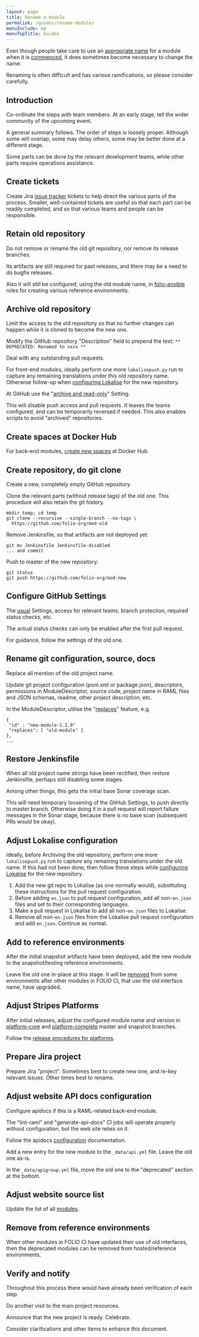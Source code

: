 ```yaml
---
layout: page
title: Rename a module
permalink: /guides/rename-module/
menuInclude: no
menuTopTitle: Guides
---
```


Even though people take care to use an [appropriate name](/guidelines/naming-conventions/#module-names) for a module when it is [commenced](/guidelines/create-new-repo/), it does sometimes become necessary to change the name.

Renaming is often difficult and has various ramifications, so please consider carefully.

## Introduction

Co-ordinate the steps with team members. At an early stage, tell the wider community of the upcoming event.

A general summary follows. The order of steps is loosely proper. Although some will overlap, some may delay others, some may be better done at a different stage.

Some parts can be done by the relevant development teams, while other parts require operations assistance.

## Create tickets

Create Jira [issue tracker](/guidelines/issue-tracker/) tickets to help direct the various parts of the process.
Smaller, well-contained tickets are useful so that each part can be readily completed, and so that various teams and people can be responsible.

## Retain old repository

Do not remove or rename the old git repository, nor remove its release branches.

Its artifacts are still required for past releases, and there may be a need to do bugfix releases.

Also it will still be configured, using the old module name, in [folio-ansible](https://github.com/folio-org/folio-ansible) roles for creating various reference environments.

## Archive old repository

Limit the access to the old repository so that no further changes can happen while it is cloned to become the new one.

Modify the GitHub repository "Description" field to prepend the text: `** DEPRECATED: Renamed to xxxx ** `

Deal with any outstanding pull requests.

For front-end modules, ideally perform one more `lokalisepush.py` run to capture any remaining translations under this old repository name.
Otherwise follow-up when [configuring Lokalise](#adjust-lokalise-configuration) for the new repository.

At GitHub use the "[archive and read-only](https://help.github.com/en/articles/about-archiving-repositories)" Setting.

This will disable push access and pull requests.
It leaves the teams configured, and can be temporarily reversed if needed.
This also enables scripts to avoid "archived" repositories.

## Create spaces at Docker Hub

For back-end modules, [create new spaces](/download/artifacts/#docker-images) at Docker Hub.

## Create repository, do git clone

Create a new, completely empty GitHub repository.

Clone the relevant parts (without release tags) of the old one.
This procedure will also retain the git history.

```
mkdir temp; cd temp
git clone --recursive --single-branch --no-tags \
  https://github.com/folio-org/mod-old
```

Remove Jenkinsfile, so that artifacts are not deployed yet:

```
git mv Jenkinsfile Jenkinsfile-disabled
... and commit
```

Push to master of the new repository:

```
git status
git push https://github.com/folio-org/mod-new
```

## Configure GitHub Settings

The [usual](/guidelines/create-new-repo/) Settings, access for relevant teams, branch protection, required status checks, etc.

The actual status checks can only be enabled after the first pull request.

For guidance, follow the settings of the old one.

## Rename git configuration, source, docs

Replace all mention of the old project name.

Update git project configuration (pom.xml or package.json), descriptors, permissions in ModuleDescriptor, source code, project name in RAML files and JSON schemas, readme, other project description, etc.

In the ModuleDescriptor, utilise the "[replaces](https://github.com/folio-org/okapi/blob/master/okapi-core/src/main/raml/ModuleDescriptor.json)" feature, e.g.

```
{
 "id" : "new-module-1.2.0"
 "replaces": [ "old-module" ]
},
...
```

## Restore Jenkinsfile

When all old project name strings have been rectified, then restore Jenkinsfile, perhaps still disabling some stages.

Among other things, this gets the initial base Sonar coverage scan.

This will need temporary loosening of the GitHub Settings, to push directly to master branch.
Otherwise doing it in a pull request will report failure messages in the Sonar stage, because there is no base scan (subsequent PRs would be okay).

## Adjust Lokalise configuration

Ideally, before Archiving the old repository, perform one more `lokalisepush.py` run to capture any remaining translations under the old name.
If this had not been done, then follow these steps while [configuring Lokalise](/guidelines/create-new-repo/#configure-lokalise) for the new repository.

1. Add the new git repo to Lokalise (as one normally would), substituting these instructions for the pull request configuration.
1. Before adding `en.json` to pull request configuration, add all non-`en.json` files and set to their corresponding languages.
1. Make a pull request in Lokalise to add all non-`en.json` files to Lokalise.
1. Remove all non-`en.json` files from the Lokalise pull request configuration and add `en.json`.  Continue as normal.

## Add to reference environments

After the initial snapshot artifacts have been deployed, add the new module to the snapshot/testing reference environments.

Leave the old one in-place at this stage. It will be [removed](#remove-from-reference-environments) from some environments after other modules in FOLIO CI, that use the old interface name, have upgraded.

## Adjust Stripes Platforms

After initial releases, adjust the configured module name and version in
[platform-core](https://github.com/folio-org/platform-core)
and
[platform-complete](https://github.com/folio-org/platform-complete)
master and snapshot branches.

Follow the [release procedures for platforms](/guidelines/release-procedures/#add-to-platforms).

## Prepare Jira project

Prepare Jira "project". Sometimes best to create new one, and re-key relevant issues. Other times best to rename.

## Adjust website API docs configuration

Configure apidocs if this is a RAML-related back-end module.

The "lint-raml" and "generate-api-docs" CI jobs will operate properly without configuration, but the web site relies on it.

Follow the apidocs [configuration](https://dev.folio.org/reference/api/#configure-api-docs) documentation.

Add a new entry for the new module to the `_data/api.yml` file. Leave the old one as-is.

In the `_data/apigroup.yml` file, move the old one to the "deprecated" section at the bottom.

## Adjust website source list

Update the list of all [modules](/source-code/map/).

## Remove from reference environments

When other modules in FOLIO CI have updated their use of old interfaces, then the deprecated modules can be removed from hosted/reference environments.

## Verify and notify

Throughout this process there would have already been verification of each step.

Do another visit to the main project resources.

Announce that the new project is ready. Celebrate.

Consider clarifications and other items to enhance this document.

